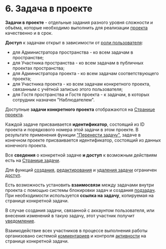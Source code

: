 # 6. Задача в проекте  

**Задачи в проекте** - отдельные задания разного уровня сложности и объёма, которые необходимо выполнить для реализации [проекта](5_project/5_project.md) качественно и в срок.  

**Доступ** к задачам открыт в зависимости от [роли пользователя](9_roles_&_access/9.1_roles.md):

- для Администратора пространства - ко всем задачам в пространстве;
- для Участника пространства - ко всем задачам в публичных проектах пространства;  
- для Администратора проекта - ко всем задачам соответствующего проекта;  
- для Участника проекта - ко всем задачам конкретного проекта, связанным с учётной записью этого пользователя;  
- для Гостя пространства и Гостя проекта - к задачам, в которых сотрудник назначен "Наблюдателем".

Доступные **задачи конкретного проекта** отображаются на [Странице проекта](5_project/5.4_tasks_table.md).  

Каждой задаче присваивается **идентификатор**, состоящий из ID проекта и порядкового номера этой задачи в этом проекте.
В результате применения функции ["Перенести задачу"](6.2_task_page/6.2.4_relocate.md), задаче в конечном проекте присваивается идентификатор, состоящий из данных конечного проекта.

Все **сведения** о конкретной задаче **и доступ** к возможным действиям есть на [Странице задачи](6.2_task_page/6.2_task_page.md).  

Для функций [создания](6.1_create/6.1_create.md), [редактирования](6.2_task_page/6.2.1_edit_task/6.2.1_edit_task.md) и [удаления задачи](6.2_task_page/6.2.5_delete.md) ограничен [доступ](9_roles_&_access/9.2_access.md).

Есть возможность установить **взаимосвязи** между задачами внутри проекта с помощью системы блокировки задач и создания [подзадач](6.3_sub-task.md).  
При необходимости используется **ссылка на задачу**, копируемая на странице конкретной задачи.

В случае создания задачи, связанной с аккаунтом пользователя, или внесения изменений в такую задачу, этот участник получит [уведомление](6.4_notice.md).  

Взаимодействие всех участников в процессе выполнения работы организовано системой [комментариев](6.2_task_page/6.2.3_task_activity/6.2.3.1_comments/6.2.3.1_comments.md) и контроля [активности](6.2_task_page/6.2.3_task_activity/6.2.3_task_activity.md) на странице конкретной задачи.

